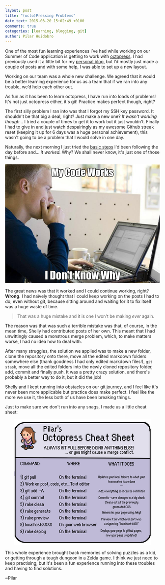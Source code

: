 ```yaml
---
layout: post
title: "(octo)Pressing Problems"
date_text: 2015-03-20 15:02:49 +0100
comments: true
categories: [learning, blogging, git]
author: Pilar Huidobro
---
```

One of the most fun learning experiences I’ve had while working on our Summer of Code application is getting to work with [octopress](http://octopress.org/). I had previously used it a little bit for my [personal blog](http://althaire.github.io/), but I’d mostly just made a couple of posts and with some help, I was able to set up a new layout.

Working on our team was a whole new challenge. We agreed that it would be a better learning experience for us as a team that if we ran into any trouble, we’d help each other out.

As fun as it has been to learn octopress, I have run into loads of problems! It's not just octopress either, it's git! Practice makes perfect though, right?

The first silly problem I ran into was that I forgot my SSH key password. It shouldn't be that big a deal, right? Just make a new one? *It wasn't working though...* I tried a couple of times to get it to work but it just wouldn't. Finally I had to give in and just watch despairingly as my awesome Github streak reset (keeping it up for 6 days was a huge personal achievement), this wasn't going to be a problem that I would solve in one day. 

Naturally, the next morning I just tried the [basic steps](https://help.github.com/articles/generating-ssh-keys/) I'd been following the day before and... *it worked.* Why? We shall never know, it's just one of those things.
<center>
<img src="/images/ProblemsPost/codeworksmeme.jpg"> </center>

The great news was that it worked and I could continue working, right? **Wrong.** I had naïvely thought that I could keep working on the posts I had to do, even without git, because sitting around and waiting for it to fix itself was a huge waste of time.
>That was a huge mistake and it is one I won't be making *ever* again.

The reason was that was such a terrible mistake was that, of course, in the mean time, Shelly had contributed posts of her own. This meant that I had unwittingly caused a monstrous merge problem, which, to make matters worse, I had no idea how to deal with. 

After many struggles, the solution we applied was to make a new folder, clone the repository onto there, move all the edited markdown folders somewhere else (thank goodness I had only edited markdown files!), `git stash`, move all the edited folders into the newly cloned repository folder, add, commit and finally push. It was a pretty crazy solution, and there's probably a better way to do it, but it did the job!

Shelly and I kept running into obstacles on our git journey, and I feel like it's never been more applicable but practice does make perfect. I feel like the more we use it, the less both of us have been breaking things. 

Just to make sure we don't run into any snags, I made us a little cheat sheet:

<center>
<img src="/images/graphics/octopresscheatsheet.png"> </center>

This whole experience brought back memories of solving puzzles as a kid, or getting through a tough dungeon in a Zelda game. I think we just need to keep practising, but it's been a fun experience running into these troubles and having to find solutions.

~Pilar

